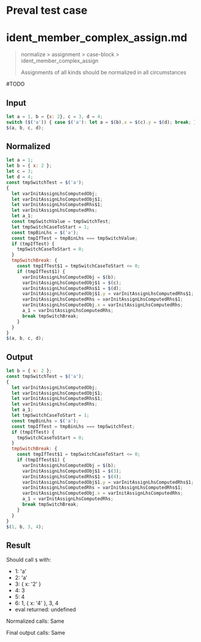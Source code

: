 # Preval test case

# ident_member_complex_assign.md

> normalize > assignment > case-block > ident_member_complex_assign
>
> Assignments of all kinds should be normalized in all circumstances

#TODO

## Input

`````js filename=intro
let a = 1, b = {x: 2}, c = 3, d = 4;
switch ($('a')) { case $('a'): let a = $(b).x = $(c).y = $(d); break; }
$(a, b, c, d);
`````

## Normalized

`````js filename=intro
let a = 1;
let b = { x: 2 };
let c = 3;
let d = 4;
const tmpSwitchTest = $('a');
{
  let varInitAssignLhsComputedObj;
  let varInitAssignLhsComputedObj$1;
  let varInitAssignLhsComputedRhs$1;
  let varInitAssignLhsComputedRhs;
  let a_1;
  const tmpSwitchValue = tmpSwitchTest;
  let tmpSwitchCaseToStart = 1;
  const tmpBinLhs = $('a');
  const tmpIfTest = tmpBinLhs === tmpSwitchValue;
  if (tmpIfTest) {
    tmpSwitchCaseToStart = 0;
  }
  tmpSwitchBreak: {
    const tmpIfTest$1 = tmpSwitchCaseToStart <= 0;
    if (tmpIfTest$1) {
      varInitAssignLhsComputedObj = $(b);
      varInitAssignLhsComputedObj$1 = $(c);
      varInitAssignLhsComputedRhs$1 = $(d);
      varInitAssignLhsComputedObj$1.y = varInitAssignLhsComputedRhs$1;
      varInitAssignLhsComputedRhs = varInitAssignLhsComputedRhs$1;
      varInitAssignLhsComputedObj.x = varInitAssignLhsComputedRhs;
      a_1 = varInitAssignLhsComputedRhs;
      break tmpSwitchBreak;
    }
  }
}
$(a, b, c, d);
`````

## Output

`````js filename=intro
let b = { x: 2 };
const tmpSwitchTest = $('a');
{
  let varInitAssignLhsComputedObj;
  let varInitAssignLhsComputedObj$1;
  let varInitAssignLhsComputedRhs$1;
  let varInitAssignLhsComputedRhs;
  let a_1;
  let tmpSwitchCaseToStart = 1;
  const tmpBinLhs = $('a');
  const tmpIfTest = tmpBinLhs === tmpSwitchTest;
  if (tmpIfTest) {
    tmpSwitchCaseToStart = 0;
  }
  tmpSwitchBreak: {
    const tmpIfTest$1 = tmpSwitchCaseToStart <= 0;
    if (tmpIfTest$1) {
      varInitAssignLhsComputedObj = $(b);
      varInitAssignLhsComputedObj$1 = $(3);
      varInitAssignLhsComputedRhs$1 = $(4);
      varInitAssignLhsComputedObj$1.y = varInitAssignLhsComputedRhs$1;
      varInitAssignLhsComputedRhs = varInitAssignLhsComputedRhs$1;
      varInitAssignLhsComputedObj.x = varInitAssignLhsComputedRhs;
      a_1 = varInitAssignLhsComputedRhs;
      break tmpSwitchBreak;
    }
  }
}
$(1, b, 3, 4);
`````

## Result

Should call `$` with:
 - 1: 'a'
 - 2: 'a'
 - 3: { x: '2' }
 - 4: 3
 - 5: 4
 - 6: 1, { x: '4' }, 3, 4
 - eval returned: undefined

Normalized calls: Same

Final output calls: Same

